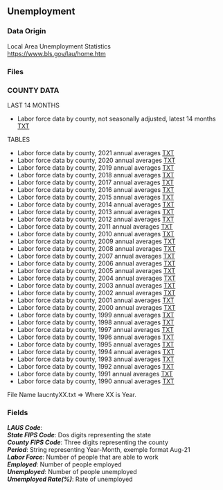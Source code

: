 ## Unemployment

### Data Origin

Local Area Unemployment Statistics <br> 
https://www.bls.gov/lau/home.htm <br>


### Files

### COUNTY DATA <br>

LAST 14 MONTHS

* Labor force data by county, not seasonally adjusted, latest 14 months [TXT](https://www.bls.gov/web/metro/laucntycur14.txt) 

TABLES <br>

* Labor force data by county, 2021 annual averages [TXT](https://www.bls.gov/lau/laucnty21.txt)
* Labor force data by county, 2020 annual averages [TXT](https://www.bls.gov/lau/laucnty20.txt)
* Labor force data by county, 2019 annual averages [TXT](https://www.bls.gov/lau/laucnty19.txt)
* Labor force data by county, 2018 annual averages [TXT](https://www.bls.gov/lau/laucnty18.txt)
* Labor force data by county, 2017 annual averages [TXT](https://www.bls.gov/lau/laucnty17.txt)
* Labor force data by county, 2016 annual averages [TXT](https://www.bls.gov/lau/laucnty16.txt)
* Labor force data by county, 2015 annual averages [TXT](https://www.bls.gov/lau/laucnty15.txt)
* Labor force data by county, 2014 annual averages [TXT](https://www.bls.gov/lau/laucnty14.txt)
* Labor force data by county, 2013 annual averages [TXT](https://www.bls.gov/lau/laucnty13.txt)
* Labor force data by county, 2012 annual averages [TXT](https://www.bls.gov/lau/laucnty12.txt)
* Labor force data by county, 2011 annual averages [TXT](https://www.bls.gov/lau/laucnty11.txt)
* Labor force data by county, 2010 annual averages [TXT](https://www.bls.gov/lau/laucnty10.txt)
* Labor force data by county, 2009 annual averages [TXT](https://www.bls.gov/lau/laucnty09.txt)
* Labor force data by county, 2008 annual averages [TXT](https://www.bls.gov/lau/laucnty08.txt)
* Labor force data by county, 2007 annual averages [TXT](https://www.bls.gov/lau/laucnty07.txt)
* Labor force data by county, 2006 annual averages [TXT](https://www.bls.gov/lau/laucnty06.txt) 
* Labor force data by county, 2005 annual averages [TXT](https://www.bls.gov/lau/laucnty05.txt)
* Labor force data by county, 2004 annual averages [TXT](https://www.bls.gov/lau/laucnty04.txt) 
* Labor force data by county, 2003 annual averages [TXT](https://www.bls.gov/lau/laucnty03.txt)
* Labor force data by county, 2002 annual averages [TXT](https://www.bls.gov/lau/laucnty02.txt)
* Labor force data by county, 2001 annual averages [TXT](https://www.bls.gov/lau/laucnty01.txt)
* Labor force data by county, 2000 annual averages [TXT](https://www.bls.gov/lau/laucnty00.txt)
* Labor force data by county, 1999 annual averages [TXT](https://www.bls.gov/lau/laucnty99.txt)
* Labor force data by county, 1998 annual averages [TXT](https://www.bls.gov/lau/laucnty98.txt)
* Labor force data by county, 1997 annual averages [TXT](https://www.bls.gov/lau/laucnty97.txt)
* Labor force data by county, 1996 annual averages [TXT](https://www.bls.gov/lau/laucnty96.txt)
* Labor force data by county, 1995 annual averages [TXT](https://www.bls.gov/lau/laucnty95.txt)
* Labor force data by county, 1994 annual averages [TXT](https://www.bls.gov/lau/laucnty94.txt)
* Labor force data by county, 1993 annual averages [TXT](https://www.bls.gov/lau/laucnty93.txt)
* Labor force data by county, 1992 annual averages [TXT](https://www.bls.gov/lau/laucnty92.txt)
* Labor force data by county, 1991 annual averages [TXT](https://www.bls.gov/lau/laucnty91.txt)
* Labor force data by county, 1990 annual averages [TXT](https://www.bls.gov/lau/laucnty90.txt)

File Name laucntyXX.txt => Where XX is Year.

### Fields

***LAUS Code***:  <br>
***State FIPS Code***: Dos digits representing the state<br>
***County FIPS Code***: Three digits representing the county<br>
***Period***: String representing Year-Month, exemple format Aug-21<br>
***Labor Force***: Number of people that are able to work<br>
***Employed***: Number of people employed<br>
***Unemployed***: Number of people unemployed<br>
***Umemployed Rate(%)***: Rate of unemployed<br>







